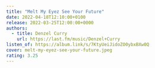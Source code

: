 ```yaml
---
title: "Melt My Eyez See Your Future"
date: 2022-04-18T12:10:00+0100
release: 2022-03-25T12:00:00+0000
authors:
  - title: Denzel Curry
    url: https://last.fm/music/Denzel+Curry
listen_of: https://album.link/s/7KtyUeiJidoZO0ybxBXw0Q
cover: melt-my-eyez-see-your-future.jpeg
rating: 3.25
---
```

